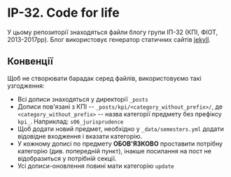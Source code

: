 # IP-32. Code for life

У цьому репозиторії знаходяться файли блогу групи ІП-32 (КПІ, ФІОТ, 2013-2017рр).
Блог використовує генератор статичних сайтів [jekyll](https://jekyllrb.com/).

## Конвенції
Щоб не створювати барадак серед файлів, використовуємо такі узгодження:
  - Всі дописи знаходяться у директорії `_posts`
  - Дописи пов'язані з КПІ -- `_posts/kpi/<category_without_prefix>/`,
    де `<category_without_prefix>` -- назва категорії предмету без префіксу `kpi_`. Наприклад: `s06_jurisprudence`
  - Щоб додати новий предмет, необхідно у `_data/semesters.yml` додати відовідне входження і вказати категорію.
  - У кожному дописі по предмету **ОБОВ'ЯЗКОВО** проставити потрібну категорію (див. попередній пункт), інакше посилання на пост не відобразиться у потрібній секції.
  - Усі дописи-оновлення повині мати категорію `update`

